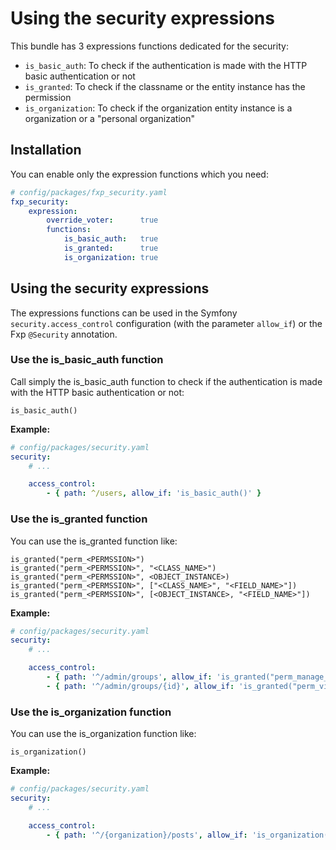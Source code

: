 Using the security expressions
==============================

This bundle has 3 expressions functions dedicated for the security:

- `is_basic_auth`: To check if the authentication is made with the HTTP basic authentication or not
- `is_granted`: To check if the classname or the entity instance has the permission 
- `is_organization`: To check if the organization entity instance is a organization or a "personal organization"

## Installation

You can enable only the expression functions which you need:

```yaml
# config/packages/fxp_security.yaml
fxp_security:
    expression:
        override_voter:      true
        functions:
            is_basic_auth:   true
            is_granted:      true
            is_organization: true
```

## Using the security expressions

The expressions functions can be used in the Symfony `security.access_control` configuration (with the parameter
`allow_if`) or the Fxp `@Security` annotation.

### Use the is_basic_auth function

Call simply the is_basic_auth function to check if the authentication is made with the HTTP basic authentication or not: 

```
is_basic_auth()
```

**Example:**

```yaml
# config/packages/security.yaml
security:
    # ...

    access_control:
        - { path: ^/users, allow_if: 'is_basic_auth()' }
```

### Use the is_granted function

You can use the is_granted function like:

```
is_granted("perm_<PERMSSION>")
is_granted("perm_<PERMSSION>", "<CLASS_NAME>")
is_granted("perm_<PERMSSION>", <OBJECT_INSTANCE>)
is_granted("perm_<PERMSSION>", ["<CLASS_NAME>", "<FIELD_NAME>"])
is_granted("perm_<PERMSSION>", [<OBJECT_INSTANCE>, "<FIELD_NAME>"])
```

**Example:**

```yaml
# config/packages/security.yaml
security:
    # ...

    access_control:
        - { path: '^/admin/groups', allow_if: 'is_granted("perm_manage_security")' }
        - { path: '^/admin/groups/{id}', allow_if: 'is_granted("perm_view", id)' }
```

### Use the is_organization function

You can use the is_organization function like:

```
is_organization()
```

**Example:**

```yaml
# config/packages/security.yaml
security:
    # ...

    access_control:
        - { path: '^/{organization}/posts', allow_if: 'is_organization()' }
```
